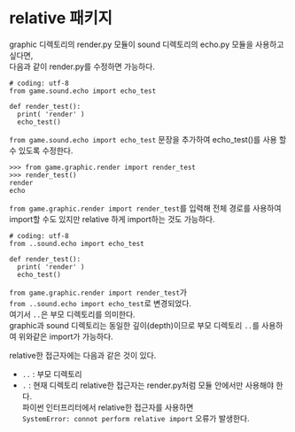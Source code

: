 # relative 패키지
graphic 디렉토리의 render.py 모듈이 sound 디렉토리의 echo.py 모듈을 사용하고 싶다면,  
다음과 같이 render.py를 수정하면 가능하다.
```
# coding: utf-8
from game.sound.echo import echo_test

def render_test():
  print( 'render' )
  echo_test()
```
`from game.sound.echo import echo_test` 문장을 추가하여 echo_test()를 사용 할 수 있도록 수정한다.
```
>>> from game.graphic.render import render_test
>>> render_test()
render
echo
```

`from game.graphic.render import render_test`를 입력해 전체 경로를 사용하여 import할 수도 있지만 relative 하게 import하는 것도 가능하다.
```
# coding: utf-8
from ..sound.echo import echo_test

def render_test():
  print( 'render' )
  echo_test()
```

`from game.graphic.render import render_test`가  
`from ..sound.echo import echo_test`로 변경되었다.  
여기서 `..`은 부모 디렉토리를 의미한다.  
graphic과 sound 디렉토리는 동일한 깊이(depth)이므로 부모 디렉토리 `..`를 사용하여 위와같은 import가 가능하다.  
  
relative한 접근자에는 다음과 같은 것이 있다.
- `..` : 부모 디렉토리
- `.`  : 현재 디렉토리
relative한 접근자는 render.py처럼 모듈 안에서만 사용해야 한다.  
파이썬 인터프리터에서 relative한 접근자를 사용하면  
`SystemError: connot perform relative import` 오류가 발생한다.